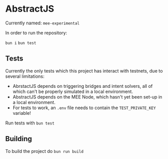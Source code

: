 # AbstractJS

Currently named: `mee-experimental`

In order to run the repository:

`bun i`
`bun test`

## Tests

Currently the only tests which this project has interact with testnets, due to several limitations:

- AbrstactJS depends on triggering bridges and intent solvers, all of which can't be properly
  simulated in a local environment.
- AbstractJS depends on the MEE Node, which hasn't
  yet been set-up in a local environment.
- For tests to work, an `.env` file needs to contain the `TEST_PRIVATE_KEY` variable!

Run tests with `bun test`

## Building 

To build the project do `bun run build`
